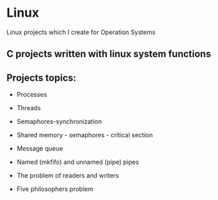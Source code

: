 # Linux
Linux projects which I create for Operation Systems

## C projects written with linux system functions

## Projects topics:

* Processes

* Threads

* Semaphores-synchronization

* Shared memory - semaphores - critical section 

* Message queue

* Named (mkfifo) and unnamed (pipe) pipes

* The problem of readers and writers

* Five philosophers problem


